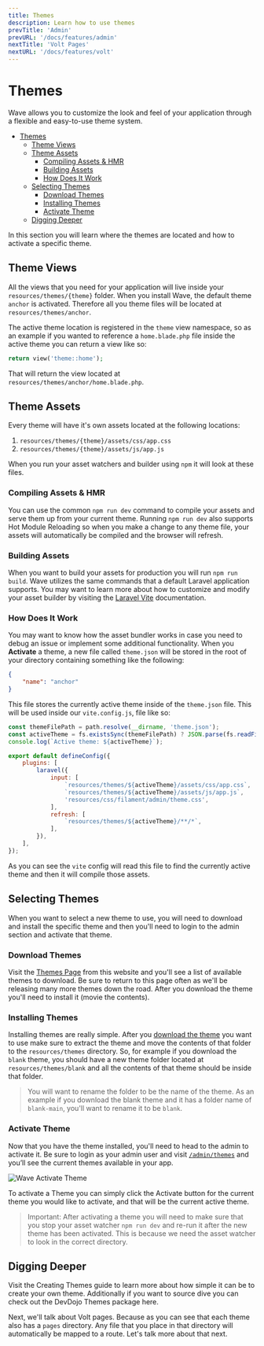 ```yaml
---
title: Themes
description: Learn how to use themes
prevTitle: 'Admin'
prevURL: '/docs/features/admin'
nextTitle: 'Volt Pages'
nextURL: '/docs/features/volt'
---
```


# Themes

Wave allows you to customize the look and feel of your application through a flexible and easy-to-use theme system.

- [Themes](#themes)
  - [Theme Views](#theme-views)
  - [Theme Assets](#theme-assets)
    - [Compiling Assets \& HMR](#compiling-assets--hmr)
    - [Building Assets](#building-assets)
    - [How Does It Work](#how-does-it-work)
  - [Selecting Themes](#selecting-themes)
    - [Download Themes](#download-themes)
    - [Installing Themes](#installing-themes)
    - [Activate Theme](#activate-theme)
  - [Digging Deeper](#digging-deeper)


In this section you will learn where the themes are located and how to activate a specific theme.

## Theme Views

All the views that you need for your application will live inside your `resources/themes/{theme}` folder. When you install Wave, the default theme `anchor` is activated. Therefore all you theme files will be located at `resources/themes/anchor`.

The active theme location is registered in the `theme` view namespace, so as an example if you wanted to reference a `home.blade.php` file inside the active theme you can return a view like so:

```php
return view('theme::home');
```

That will return the view located at `resources/themes/anchor/home.blade.php`. 

## Theme Assets

Every theme will have it's own assets located at the following locations:

1. `resources/themes/{theme}/assets/css/app.css`
2. `resources/themes/{theme}/assets/js/app.js`

When you run your asset watchers and builder using `npm` it will look at these files.

### Compiling Assets & HMR

You can use the common `npm run dev` command to compile your assets and serve them up from your current theme. Running `npm run dev` also supports Hot Module Reloading so when you make a change to any theme file, your assets will automatically be compiled and the browser will refresh.

### Building Assets

When you want to build your assets for production you will run `npm run build`. Wave utilizes the same commands that a default Laravel application supports. You may want to learn more about how to customize and modify your asset builder by visiting the <a href="https://laravel.com/docs/vite" target="_blank">Laravel Vite</a> documentation.

### How Does It Work

You may want to know how the asset bundler works in case you need to debug an issue or implement some additional functionality. When you **Activate** a theme, a new file called `theme.json` will be stored in the root of your directory containing something like the following:

```json
{
    "name": "anchor"
}
```

This file stores the currently active theme inside of the `theme.json` file. This will be used inside our `vite.config.js`, file like so:

```js
const themeFilePath = path.resolve(__dirname, 'theme.json');
const activeTheme = fs.existsSync(themeFilePath) ? JSON.parse(fs.readFileSync(themeFilePath, 'utf8')).name : 'anchor';
console.log(`Active theme: ${activeTheme}`);

export default defineConfig({
    plugins: [
        laravel({
            input: [
                `resources/themes/${activeTheme}/assets/css/app.css`,
                `resources/themes/${activeTheme}/assets/js/app.js`,
                'resources/css/filament/admin/theme.css',
            ],
            refresh: [
                `resources/themes/${activeTheme}/**/*`,
            ],
        }),
    ],
});
```

As you can see the `vite` config will read this file to find the currently active theme and then it will compile those assets.

## Selecting Themes

When you want to select a new theme to use, you will need to download and install the specific theme and then you'll need to login to the admin section and activate that theme.

### Download Themes

Visit the <a href="{ url('/themes') }" target="_blank">Themes Page</a> from this website and you'll see a list of available themes to download. Be sure to return to this page often as we'll be releasing many more themes down the road. After you download the theme you'll need to install it (movie the contents).

### Installing Themes

Installing themes are really simple. After you <a href="{ url('/themes') }" target="_blank">download the theme</a> you want to use make sure to extract the theme and move the contents of that folder to the `resources/themes` directory. So, for example if you download the `blank` theme, you should have a new theme folder located at `resources/themes/blank` and all the contents of that theme should be inside that folder.

> You will want to rename the folder to be the name of the theme. As an example if you download the blank theme and it has a folder name of `blank-main`, you'll want to rename it to be `blank`.

### Activate Theme

Now that you have the theme installed, you'll need to head to the admin to activate it. Be sure to login as your admin user and visit <a href="/admin/themes" target="_blank">`/admin/themes`</a> and you’ll see the current themes available in your app.

<img src="https://cdn.devdojo.com/images/august2024/activate-theme.png" class="w-full" alt="Wave Activate Theme" />

To activate a Theme you can simply click the Activate button for the current theme you would like to activate, and that will be the current active theme.

> Important: After activating a theme you will need to make sure that you stop your asset watcher `npm run dev` and re-run it after the new theme has been activated. This is because we need the asset watcher to look in the correct directory.

## Digging Deeper

Visit the Creating Themes guide to learn more about how simple it can be to create your own theme. Additionally if you want to source dive you can check out the DevDojo Themes package here.

Next, we'll talk about Volt pages. Because as you can see that each theme also has a `pages` directory. Any file that you place in that directory will automatically be mapped to a route. Let's talk more about that next.